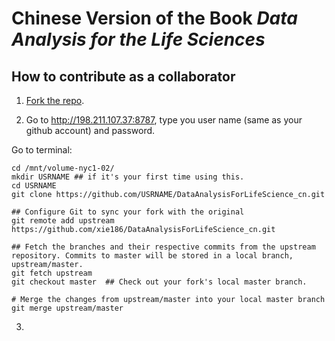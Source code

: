 # Chinese Version of the Book *Data Analysis for the Life Sciences*

## How to contribute as a collaborator

1) [Fork the repo](https://help.github.com/articles/fork-a-repo/). 

2) Go to http://198.211.107.37:8787, type you user name (same as your github account) and password. 

Go to terminal: 

```
cd /mnt/volume-nyc1-02/
mkdir USRNAME ## if it's your first time using this.
cd USRNAME
git clone https://github.com/USRNAME/DataAnalysisForLifeScience_cn.git

## Configure Git to sync your fork with the original 
git remote add upstream https://github.com/xie186/DataAnalysisForLifeScience_cn.git

## Fetch the branches and their respective commits from the upstream repository. Commits to master will be stored in a local branch, upstream/master.
git fetch upstream
git checkout master  ## Check out your fork's local master branch.

# Merge the changes from upstream/master into your local master branch
git merge upstream/master 
```

3) 
